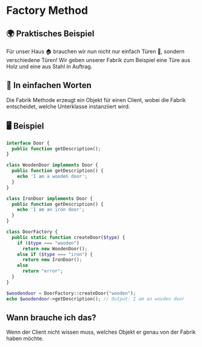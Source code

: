 # Factory Method

## 🌍 Praktisches Beispiel
Für unser Haus 🏠 brauchen wir nun nicht nur einfach Türen 🚪, sondern verschiedene Türen! Wir geben unserer Fabrik zum Beispiel eine Türe aus Holz und eine aus Stahl in Auftrag.

## 💬 In einfachen Worten
Die Fabrik Methode erzeugt ein Objekt für einen Client, wobei die Fabrik entscheidet, welche Unterklasse instanziiert wird. 

## 🖥 Beispiel
```php
interface Door {
  public function getDescription();
}

class WoodenDoor implements Door {
  public function getDescription() {
    echo 'I am a wooden door';
  }
}

class IronDoor implements Door {
  public function getDescription() {
    echo 'I am an iron door';
  }
}

class DoorFactory {
  public static function createDoor($type) {
    if ($type === "wooden")
      return new WoodenDoor();
    else if ($type === "iron") {
      return new IronDoor();
    else
      return "error";
  }
}

$woodendoor = DoorFactory::createDoor("wooden");
echo $woodendoor->getDescription(); // Output: I am an wooden door
```

## Wann brauche ich das?
Wenn der Client nicht wissen muss, welches Objekt er genau von der Fabrik haben möchte. 
